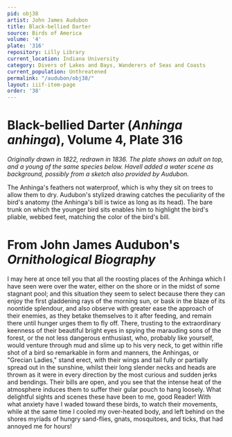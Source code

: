 ```yaml
---
pid: obj38
artist: John James Audubon
title: Black-bellied Darter
source: Birds of America
volume: '4'
plate: '316'
repository: Lilly Library
current_location: Indiana University
category: Divers of Lakes and Bays, Wanderers of Seas and Coasts
current_population: Unthreatened
permalink: "/audubon/obj38/"
layout: iiif-item-page
order: '38'
---
```


# Black-bellied Darter (_Anhinga anhinga_), Volume 4, Plate 316

_Originally drawn in 1822, redrawn in 1836. The plate shows an adult on top, and a young of the same species below. Havell added a water scene as background, possibly from a sketch also provided by Audubon._

The Anhinga's feathers not waterproof, which is why they sit on trees to allow them to dry. Audubon's stylized drawing catches the peculiarity of the bird's anatomy (the Anhinga's bill is twice as long as its head). The bare trunk on which the younger bird sits enables him to highlight the bird's pliable, webbed feet, matching the color of the bird's bill.

# From John James Audubon's _Ornithological Biography_

I may here at once tell you that all the roosting places of the Anhinga which I have seen were over the water, either on the shore or in the midst of some stagnant pool; and this situation they seem to select because there they can enjoy the first gladdening rays of the morning sun, or bask in the blaze of its noontide splendour, and also observe with greater ease the approach of their enemies, as they betake themselves to it after feeding, and remain there until hunger urges them to fly off. There, trusting to the extraordinary keenness of their beautiful bright eyes in spying the marauding sons of the forest, or the not less dangerous enthusiast, who, probably like yourself, would venture through mud and slime up to his very neck, to get within rifle shot of a bird so remarkable in form and manners, the Anhingas, or "Grecian Ladies," stand erect, with their wings and tail fully or partially spread out in the sunshine, whilst their long slender necks and heads are thrown as it were in every direction by the most curious and sudden jerks and bendings. Their bills are open, and you see that the intense heat of the atmosphere induces them to suffer their gular pouch to hang loosely. What delightful sights and scenes these have been to me, good Reader! With what anxiety have I waded toward these birds, to watch their movements, while at the same time I cooled my over-heated body, and left behind on the shores myriads of hungry sand-flies, gnats, mosquitoes, and ticks, that had annoyed me for hours!
